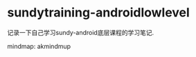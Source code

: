 sundytraining-androidlowlevel
=============================

记录一下自己学习sundy-android底层课程的学习笔记.

mindmap: akmindmup

